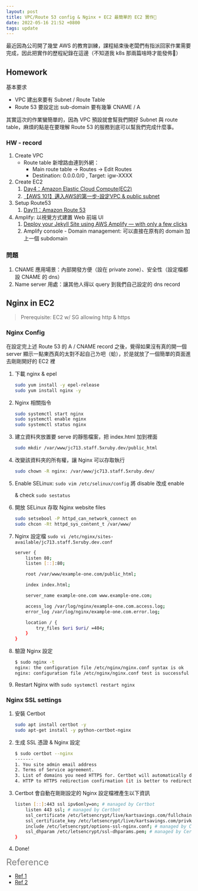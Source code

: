 ```yaml
---
layout: post
title: VPC/Route 53 config & Nginx + EC2 最簡單的 EC2 實作🫠
date: 2022-05-16 21:52 +0800
tags: update
---
```

最近因為公司開了幾堂 AWS 的教育訓練，課程結束後老闆們有指派回家作業需要完成，因此把實作的歷程紀錄在這邊（不知道我 k8s 那兩篇啥時才能發佈🫠）

## Homework
基本要求
- VPC 建出來要有 Subnet / Route Table
- Route 53 要設定出 sub-domain 要有幾筆 CNAME / A

其實這次的作業蠻簡單的，因為 VPC 預設就會幫我們開好 Subnet 與 route table，麻煩的點是在要理解 Route 53 的服務到底可以幫我們完成什麼事。

### HW - record

1. Create VPC
    - Route table 新增路由連到外網：
        - Main route table → Routes → Edit Routes
        - Destination: 0.0.0.0/0 , Target: igw-XXXX
2. Create EC2
    1. [Day4：Amazon Elastic Cloud Compute(EC2)](https://ithelp.ithome.com.tw/articles/10233669)
    2. [【AWS 101】邁入AWS的第一步-設定VPC & public subnet](https://www.kx.com.tw/aws-usecase-VPC/)
3. Setup Route53
    1. [Day11：Amazon Route 53](https://ithelp.ithome.com.tw/articles/10234138)
4. Amplify: 以視覺方式建置 Web 前端 UI
    1. [Deploy your Jekyll Site using AWS Amplify — with only a few clicks](https://medium.com/@jameshamann/deploy-your-jekyll-site-using-aws-amplify-with-only-a-few-clicks-8f3dd8f26112)
    2. Amplify console - Domain management: 可以直接在原有的 domain 加上一個 subdomain

### 問題

1. CNAME 應用場景：內部開發方便（設在 private zone）、安全性（設定檔都設 CNAME 的 dns）
2. Name server 用處：讓其他人得以 query 到我們自己設定的 dns record

## Nginx in EC2

> Prerequisite: EC2 w/ SG allowing http & https
>

### Nginx Config
在設定完上述 Route 53 的 A / CNAME record 之後，覺得如果沒有真的開一個 server 顯示一點東西真的太對不起自己ㄌ吧（蛤），於是就放了一個簡單的頁面進去剛剛開好的 EC2 裡

1. 下載 nginx & epel

    ```bash
    sudo yum install -y epel-release
    sudo yum install nginx -y
    ```

2. Nginx 相關指令

    ```bash
    sudo systemctl start nginx
    sudo systemctl enable nginx
    sudo systemctl status nginx
    ```

3. 建立資料夾放置要 serve 的靜態檔案，把 index.html 加到裡面

    ```bash
    sudo mkdir /var/www/jc713.staff.5xruby.dev/public_html
    ```

4. 改變該資料夾的所有權，讓 Nginx 可以存取執行

    ```bash
    sudo chown -R nginx: /var/www/jc713.staff.5xruby.dev/
    ```

5. Enable SELinux: `sudo vim /etc/selinux/config` 將 disable 改成 enable

    & check `sudo sestatus`

6. 開放 SELinux 存取 Nginx website files

    ```bash
    sudo setsebool -P httpd_can_network_connect on
    sudo chcon -Rt httpd_sys_content_t /var/www/
    ```

7. Nginx 設定檔 `sudo vi /etc/nginx/sites-available/jc713.staff.5xruby.dev.conf`

    ```bash
    server {
        listen 80;
        listen [::]:80;

        root /var/www/example-one.com/public_html;

        index index.html;

        server_name example-one.com www.example-one.com;

        access_log /var/log/nginx/example-one.com.access.log;
        error_log /var/log/nginx/example-one.com.error.log;

        location / {
            try_files $uri $uri/ =404;
        }
    }
    ```

8. 驗證 Nginx 設定

    ```bash
    $ sudo nginx -t
    nginx: the configuration file /etc/nginx/nginx.conf syntax is ok
    nginx: configuration file /etc/nginx/nginx.conf test is successful
    ```

9. Restart Nginx with `sudo systemctl restart nginx`

### Nginx SSL settings

1. 安裝 Certbot

    ```bash
    sudo apt install certbot -y
    sudo apt-get install -y python-certbot-nginx
    ```

2. 生成 SSL 憑證 & Nginx 設定

    ```bash
    $ sudo certbot --nginx
    -------
    1. You site admin email address
    2. Terms of Service agreement.
    3. List of domains you need HTTPS for. Certbot will automatically detect this information from the Nginx conf files.
    4. HTTP to HTTPS redirection confirmation (it is better to redirect)
    ```

3. Certbot 會自動在剛剛設定的 Nginx 設定檔裡產生以下資訊

    ```bash
    listen [::]:443 ssl ipv6only=on; # managed by Certbot
        listen 443 ssl; # managed by Certbot
        ssl_certificate /etc/letsencrypt/live/kartsavings.com/fullchain.pem; # managed by Certbot
        ssl_certificate_key /etc/letsencrypt/live/kartsavings.com/privkey.pem; # managed by Certbot
        include /etc/letsencrypt/options-ssl-nginx.conf; # managed by Certbot
        ssl_dhparam /etc/letsencrypt/ssl-dhparams.pem; # managed by Certbot
    }
    ```

4. Done!

<font color="grey" style="font-size: 24px">Reference</font>
- [Ref 1](https://comtechies.com/how-to-install-and-configure-nginx-on-amazon-ec2-rhel-and-ubuntu-instances.html)
- [Ref 2](https://comtechies.com/nginx-letsencrypt-setup-guide-certbot.html)

